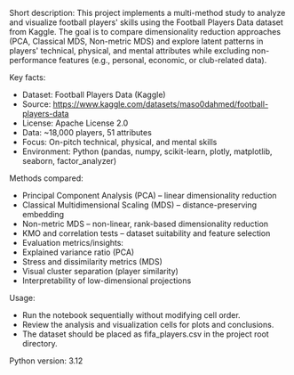 Short description:
This project implements a multi-method study to analyze and visualize football players' skills using the Football Players Data dataset from Kaggle.
The goal is to compare dimensionality reduction approaches (PCA, Classical MDS, Non-metric MDS) and explore latent patterns in players' technical, physical, and mental attributes while excluding non-performance features (e.g., personal, economic, or club-related data).

Key facts:
- Dataset: Football Players Data (Kaggle)
- Source: https://www.kaggle.com/datasets/maso0dahmed/football-players-data
- License: Apache License 2.0
- Data: ~18,000 players, 51 attributes
- Focus: On-pitch technical, physical, and mental skills
- Environment: Python (pandas, numpy, scikit-learn, plotly, matplotlib, seaborn, factor_analyzer)

Methods compared:
- Principal Component Analysis (PCA) – linear dimensionality reduction
- Classical Multidimensional Scaling (MDS) – distance-preserving embedding
- Non-metric MDS – non-linear, rank-based dimensionality reduction
- KMO and correlation tests – dataset suitability and feature selection
- Evaluation metrics/insights:
- Explained variance ratio (PCA)
- Stress and dissimilarity metrics (MDS)
- Visual cluster separation (player similarity)
- Interpretability of low-dimensional projections

Usage:
- Run the notebook sequentially without modifying cell order.
- Review the analysis and visualization cells for plots and conclusions.
- The dataset should be placed as fifa_players.csv in the project root directory.

Python version: 3.12
